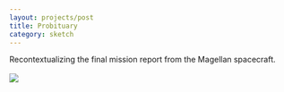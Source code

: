 ```yaml
---
layout: projects/post
title: Probituary
category: sketch
---
```

Recontextualizing the final mission report from the Magellan spacecraft.
<br>
<br>
<img src="../../img/magellan_probituary.jpg">
